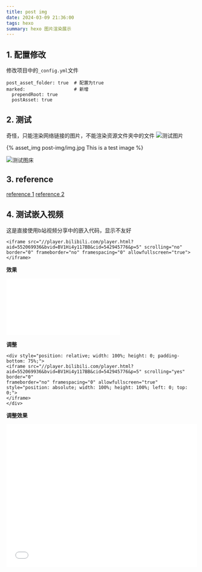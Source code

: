 ```yaml
---
title: post img
date: 2024-03-09 21:36:00
tags: hexo
summary: hexo 图片渲染展示
---
```

## 1. 配置修改
修改项目中的`_config.yml`文件
```
post_asset_folder: true  # 配置为true
marked:                  # 新增
  prependRoot: true
  postAsset: true
```

## 2. 测试
奇怪，只能渲染网络链接的图片，不能渲染资源文件夹中的文件
![测试图片](../post-img/img.jpg)

{% asset_img post-img/img.jpg This is a test image %}

![测试图床](https://fuss10.elemecdn.com/e/5d/4a731a90594a4af544c0c25941171jpeg.jpeg)

## 3. reference
[reference 1](https://blog.csdn.net/2301_77285173/article/details/130189857)
[reference 2](https://zhuanlan.zhihu.com/p/104996801)

## 4. 测试嵌入视频
这是直接使用b站视频分享中的嵌入代码，显示不友好
```
<iframe src="//player.bilibili.com/player.html?aid=552069936&bvid=BV1Hi4y117BB&cid=542945776&p=5" scrolling="no" border="0" frameborder="no" framespacing="0" allowfullscreen="true"> </iframe>
```
**效果**
<iframe src="//player.bilibili.com/player.html?aid=552069936&bvid=BV1Hi4y117BB&cid=542945776&p=5" scrolling="yes" border="0" frameborder="no" framespacing="0" allowfullscreen="true"> </iframe>

**调整**
```
<div style="position: relative; width: 100%; height: 0; padding-bottom: 75%;">
<iframe src="//player.bilibili.com/player.html?aid=552069936&bvid=BV1Hi4y117BB&cid=542945776&p=5" scrolling="yes" border="0" 
frameborder="no" framespacing="0" allowfullscreen="true" style="position: absolute; width: 100%; height: 100%; left: 0; top: 0;">
</iframe>
</div>
```
**调整效果**

<div style="position: relative; width: 100%; height: 0; padding-bottom: 75%;">
<iframe src="//player.bilibili.com/player.html?aid=552069936&bvid=BV1Hi4y117BB&cid=542945776&p=5" scrolling="yes" border="0" 
frameborder="no" framespacing="0" allowfullscreen="true" style="position: absolute; width: 100%; height: 100%; left: 0; top: 0;">
</iframe>
</div>

